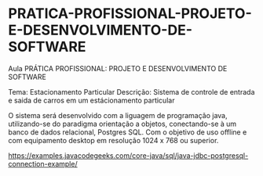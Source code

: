 # PRATICA-PROFISSIONAL-PROJETO-E-DESENVOLVIMENTO-DE-SOFTWARE
Aula PRÁTICA PROFISSIONAL: PROJETO E DESENVOLVIMENTO DE SOFTWARE

Tema: Estacionamento Particular
Descrição: 
Sistema de controle de entrada e saida de carros em um estácionamento particular

O sistema será desenvolvido com a liguagem de programação java, utilizando-se do paradigma orientação a objetos, 
conectando-se à um banco de dados relacional, Postgres SQL. 
Com o objetivo de uso offline e com equipamento desktop em resolução 1024 x 768 ou superior.

https://examples.javacodegeeks.com/core-java/sql/java-jdbc-postgresql-connection-example/
